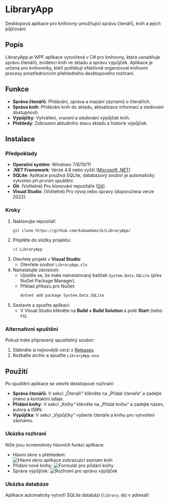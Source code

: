 # LibraryApp
Desktopová aplikace pro knihovny umožňující správu čtenářů, knih a jejich půjčování.

## Popis
LibraryApp je WPF aplikace vytvořená v C# pro knihovny, která usnadňuje správu čtenářů, evidenci knih ve skladu a správu výpůjček. Aplikace je určena pro knihovníky, kteří potřebují efektivně organizovat knihovní procesy prostřednictvím přehledného desktopového rozhraní.

## Funkce
- **Správa čtenářů**: Přidávání, úprava a mazání záznamů o čtenářích.
- **Správa knih**: Přidávání knih do skladu, aktualizace informací a sledování dostupnosti.
- **Výpůjčky**: Vytváření, vracení a sledování výpůjček knih.
- **Přehledy**: Zobrazení aktuálního stavu skladu a historie výpůjček.

## Instalace
### Předpoklady
- **Operační systém**: Windows 7/8/10/11
- **.NET Framework**: Verze 4.8 nebo vyšší ([Microsoft .NET](https://dotnet.microsoft.com/))
- **SQLite**: Aplikace používá SQLite, databázový soubor je automaticky vytvořen při prvním spuštění.
- **Git**: (Volitelné) Pro klonování repozitáře ([Git](https://git-scm.com/)).
- **Visual Studio**: (Volitelné) Pro vývoj nebo úpravy (doporučena verze 2022).

### Kroky
1. Naklonujte repozitář:
   ```bash
   git clone https://github.com/kubaadamcik/LibraryApp/
   ```
2. Přejděte do složky projektu:
   ```bash
   cd LibraryApp
   ```
3. Otevřete projekt v **Visual Studio**:
   - Otevřete soubor `LibraryApp.sln`.
4. Nainstalujte závislosti:
   - Ujistěte se, že máte nainstalovaný balíček `System.Data.SQLite` (přes NuGet Package Manager).
   - Příklad příkazu pro NuGet:
     ```bash
     dotnet add package System.Data.SQLite
     ```
5. Sestavte a spusťte aplikaci:
   - V Visual Studio klikněte na **Build > Build Solution** a poté **Start** (nebo `F5`).

### Alternativní spuštění
Pokud máte připravený spustitelný soubor:
1. Stáhněte si nejnovější verzi z [Releases](https://github.com/kubaadamcik/LibraryApp/releases).
2. Rozbalte archiv a spusťte `LibraryApp.exe`.

## Použití
Po spuštění aplikace se otevře desktopové rozhraní:
- **Správa čtenářů**: V sekci „Čtenáři“ klikněte na „Přidat čtenáře“ a zadejte jméno a kontaktní údaje.
- **Přidání knihy**: V sekci „Knihy“ klikněte na „Přidat knihu“ a zadejte název, autora a ISBN.
- **Výpůjčka**: V sekci „Výpůjčky“ vyberte čtenáře a knihu pro vytvoření záznamu.

### Ukázka rozhraní
Níže jsou screenshoty hlavních funkcí aplikace:
- Hlavní okno s přehledem:
  ![Hlavní okno aplikace zobrazující seznam knih](screenshots/main-window.png)
- Přidání nové knihy:
  ![Formulář pro přidání knihy](screenshots/add-book.png)
- Správa výpůjček:
  ![Rozhraní pro správu výpůjček](screenshots/loans.png)

### Ukázka databáze
Aplikace automaticky vytvoří SQLite databázi (`library.db`) v adresáři
